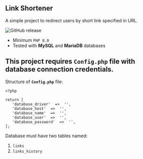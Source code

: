 ## Link Shortener
A simple project to redirect users by short link specified in URL.

![GitHub release](https://img.shields.io/github/release/misiektedi/short-links?color=blue)

 - Minimum `PHP 8.0`
 - Tested with **MySQL** and **MariaDB** databases


## **This project requires `Config.php` file with database connection credentials.**
Structure of **`Config.php`** file:

    <?php
    
    return [
	   'database_driver'  =>  '',
	   'database_host'  =>  '',
	   'database_name'  =>  '',
	   'database_user'  =>  '',
	   'database_password'  =>  '',
	];

Database must have two tables named:

 1. `links`
 3. `links_history`
